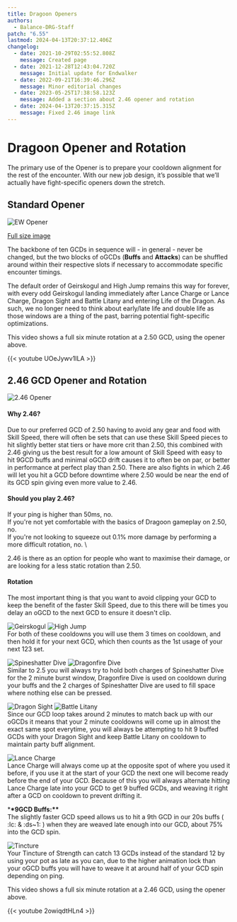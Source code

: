 ```yaml
---
title: Dragoon Openers
authors:
  - Balance-DRG-Staff
patch: "6.55"
lastmod: 2024-04-13T20:37:12.406Z
changelog:
  - date: 2021-10-29T02:55:52.808Z
    message: Created page
  - date: 2021-12-28T12:43:04.720Z
    message: Initial update for Endwalker
  - date: 2022-09-21T16:39:46.296Z
    message: Minor editorial changes
  - date: 2023-05-25T17:38:58.123Z
    message: Added a section about 2.46 opener and rotation
  - date: 2024-04-13T20:37:15.315Z
    message: Fixed 2.46 image link
---
```


# Dragoon Opener and Rotation

The primary use of the Opener is to prepare your cooldown alignment for the rest of the encounter. With our new job design, it’s possible that we’ll actually have fight-specific openers down the stretch.

## Standard Opener

![EW Opener](/img/jobs/drg/drg_ew_opener.png "EW Opener")

[Full size image](https://github.com/The-Balance-FFXIV/balance-static/blob/main/static/img/jobs/drg/drg_ew_opener.png?raw=true)

The backbone of ten GCDs in sequence will - in general - never be changed, but the two blocks of oGCDs (**Buffs** and **Attacks**) can be shuffled around within their respective slots if necessary to accommodate specific encounter timings.

The default order of Geirskogul and High Jump remains this way for forever, with every odd Geirskogul landing immediately after Lance Charge or Lance Charge, Dragon Sight and Battle Litany and entering Life of the Dragon. As such, we no longer need to think about early/late life and double life as those windows are a thing of the past, barring potential fight-specific optimizations.

This video shows a full six minute rotation at a 2.50 GCD, using the opener above.

{{< youtube UOeJywv1ILA >}}

## 2.46 GCD Opener and Rotation

![2.46 Opener](https://i.imgur.com/91zUUtA.png)

#### Why 2.46?

Due to our preferred GCD of 2.50 having to avoid any gear and food with Skill Speed, there will often be sets that can use these Skill Speed pieces to hit slightly better stat tiers or have more crit than 2.50, this combined with 2.46 giving us the best result for a low amount of Skill Speed with easy to hit 9GCD buffs and minimal oGCD drift causes it to often be on par, or better in performance at perfect play than 2.50.
There are also fights in which 2.46 will let you hit a GCD before downtime where 2.50 would be near the end of its GCD spin giving even more value to 2.46.

#### Should you play 2.46?

If your ping is higher than 50ms, no. \
If you're not yet comfortable with the basics of Dragoon gameplay on 2.50, no. \
If you're not looking to squeeze out 0.1% more damage by performing a more difficult rotation, no. \

2.46 is there as an option for people who want to maximise their damage, or are looking for a less static rotation than 2.50.

#### Rotation

The most important thing is that you want to avoid clipping your GCD to keep the benefit of the faster Skill Speed, due to this there will be times you delay an oGCD to the next GCD to ensure it doesn't clip.

![Geirskogul](https://xivapi.com/i/002000/002583.png)
![High Jump](https://xivapi.com/i/002000/002591.png) \
For both of these cooldowns you will use them 3 times on cooldown, and then hold it for your next GCD, which then counts as the 1st usage of your next 123 set.

![Spineshatter Dive](https://xivapi.com/i/002000/002580.png)
![Dragonfire Dive](https://xivapi.com/i/002000/002578.png) \
Similar to 2.5 you will always try to hold both charges of Spineshatter Dive for the 2 minute burst window, Dragonfire Dive is used on cooldown during your buffs and the 2 charges of Spineshatter Dive are used to fill space where nothing else can be pressed.

![Dragon Sight](https://xivapi.com/i/002000/002587.png)
![Battle Litany](https://xivapi.com/i/002000/002585.png) \
Since our GCD loop takes around 2 minutes to match back up with our oGCDs it means that your 2 minute cooldowns will come up in almost the exact same spot everytime, you will always be attempting to hit 9 buffed GCDs with your Dragon Sight and keep Battle Litany on cooldown to maintain party buff alignment.

![Lance Charge](https://xivapi.com/i/000000/000309.png) \
Lance Charge will always come up at the opposite spot of where you used it before, if you use it at the start of your GCD the next one will become ready before the end of your GCD. Because of this you will always alternate hitting Lance Charge late into your GCD to get 9 buffed GCDs, and weaving it right after a GCD on cooldown to prevent drifting it.

\***\*9GCD Buffs:\*\*** \
The slightly faster GCD speed allows us to hit a 9th GCD in our 20s buffs ( :lc: & :ds~1: ) when they are weaved late enough into our GCD, about 75% into the GCD spin.

![Tincture](https://xivapi.com/i/020000/020710.png) \
Your Tincture of Strength can catch 13 GCDs instead of the standard 12 by using your pot as late as you can, due to the higher animation lock than your oGCD buffs you will have to weave it at around half of your GCD spin depending on ping.

This video shows a full six minute rotation at a 2.46 GCD, using the opener above.

{{< youtube 2owiqdtHLn4 >}}
